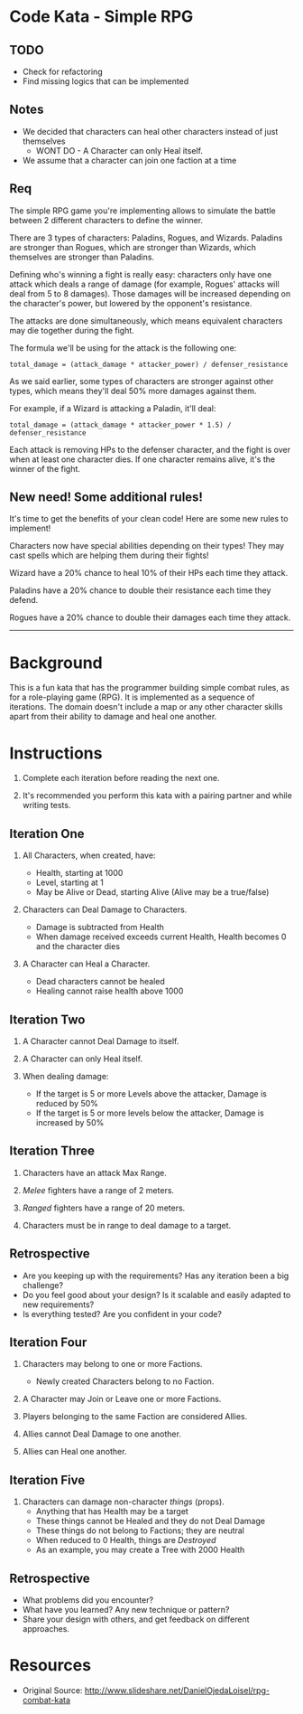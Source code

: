 #  Code Kata - Simple RPG

## TODO

* Check for refactoring
* Find missing logics that can be implemented

## Notes
* We decided that characters can heal other characters instead of just themselves
   * WONT DO - A Character can only Heal itself.
* We assume that a character can join one faction at a time
  
## Req

The simple RPG game you're implementing allows to simulate the battle between 2 different characters to define the winner.

There are 3 types of characters: Paladins, Rogues, and Wizards. Paladins are stronger than Rogues, which are stronger than Wizards, which themselves are stronger than Paladins.

Defining who's winning a fight is really easy: characters only have one attack which deals a range of damage (for example, Rogues' attacks will deal from 5 to 8 damages). Those damages will be increased depending on the character's power, but lowered by the opponent's resistance.

The attacks are done simultaneously, which means equivalent characters may die together during the fight.

The formula we'll be using for the attack is the following one:

```
total_damage = (attack_damage * attacker_power) / defenser_resistance  
```

As we said earlier, some types of characters are stronger against other types, which means they'll deal 50% more damages against them.

For example, if a Wizard is attacking a Paladin, it'll deal:

```
total_damage = (attack_damage * attacker_power * 1.5) / defenser_resistance
```

Each attack is removing HPs to the defenser character, and the fight is over when at least one character dies. If one character remains alive, it's the winner of the fight.

## New need! Some additional rules!

It's time to get the benefits of your clean code! Here are some new rules to implement!

Characters now have special abilities depending on their types! They may cast spells which are helping them during their fights!

Wizard have a 20% chance to heal 10% of their HPs each time they attack.

Paladins have a 20% chance to double their resistance each time they defend.


Rogues have a 20% chance to double their damages each time they attack.


-----------------------------------------------------------

# Background #

This is a fun kata that has the programmer building simple combat rules, as for a role-playing game (RPG). It is implemented as a sequence of iterations. The domain doesn't include a map or any other character skills apart from their ability to damage and heal one another.

# Instructions #

1. Complete each iteration before reading the next one.

1. It's recommended you perform this kata with a pairing partner and while writing tests.

## Iteration One ##

1. All Characters, when created, have:
    - Health, starting at 1000
    - Level, starting at 1
    - May be Alive or Dead, starting Alive (Alive may be a true/false)

1. Characters can Deal Damage to Characters.
    - Damage is subtracted from Health
    - When damage received exceeds current Health, Health becomes 0 and the character dies

1. A Character can Heal a Character.
    - Dead characters cannot be healed
    - Healing cannot raise health above 1000

## Iteration Two ##

1. A Character cannot Deal Damage to itself.

1. A Character can only Heal itself.

1. When dealing damage:
    - If the target is 5 or more Levels above the attacker, Damage is reduced by 50%
    - If the target is 5 or more levels below the attacker, Damage is increased by 50%

## Iteration Three ##

1. Characters have an attack Max Range.

1. *Melee* fighters have a range of 2 meters.

1. *Ranged* fighters have a range of 20 meters.

1. Characters must be in range to deal damage to a target.

## Retrospective ##

- Are you keeping up with the requirements? Has any iteration been a big challenge?
- Do you feel good about your design? Is it scalable and easily adapted to new requirements?
- Is everything tested? Are you confident in your code?

## Iteration Four ##

1. Characters may belong to one or more Factions.
    - Newly created Characters belong to no Faction.

1. A Character may Join or Leave one or more Factions.

1. Players belonging to the same Faction are considered Allies.

1. Allies cannot Deal Damage to one another.

1. Allies can Heal one another.

## Iteration Five ##

1. Characters can damage non-character *things* (props).
    - Anything that has Health may be a target
    - These things cannot be Healed and they do not Deal Damage
    - These things do not belong to Factions; they are neutral
    - When reduced to 0 Health, things are *Destroyed*
    - As an example, you may create a Tree with 2000 Health

## Retrospective ##

- What problems did you encounter?
- What have you learned? Any new technique or pattern?
- Share your design with others, and get feedback on different approaches.

# Resources #

- Original Source: http://www.slideshare.net/DanielOjedaLoisel/rpg-combat-kata
